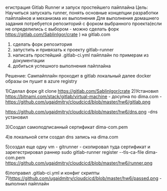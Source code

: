 егистрация Gitlab Runner и запуск простейшего пайплайна
Цель: Научиться запускать runner, понять основные концепции разработки пайплайнов и механизма их выполнения
Для выполнения домашнего задания потребуется репозиторий с форком выбранного проекта(если не определились с 
выбором - можно сделать форк https://gitlab.com/SablinIgor/crate ) на gitlab.com
1) сделать форк репозитория
2) запустить и привязать к проекту gitlab-runner
3) написать простейший .gitlab-ci.yml пайплайн по примерам из документации
4) добиться успешного выполнения пайплайна

Решение: Сампайплайн проходит в gitlab локальный далее docker образы он пушит в azure registry

1)Сделал форк git clone https://gitlab.com/SablinIgor/crate
2)Установил https://bitnami.com/stack/gitlab/virtual-machine - досупна по dima.com -https://github.com/ugaidmitry/cloudcicd/blob/master/hw6/gitlab.png

https://github.com/ugaidmitry/cloudcicd/blob/master/hw6/dns.png  -dns установил

3)Создал самоподписанный сертификат dima-com.pem

4)в локальной сети создал dns запись на dima.com 

5)создал еще одну vm - gitrunner - скопировал туда сертификат и зарегестрировал раннер
  sudo gitlab-runner register --tls-ca-file dima-com.pem
  https://github.com/ugaidmitry/cloudcicd/blob/master/hw6/runner.png
  
  
6)поправил .gitlab-ci.yml и конфиг скрипты  
7)https://github.com/ugaidmitry/cloudcicd/blob/master/hw6/passed.png - выполнил пайплайн
  
